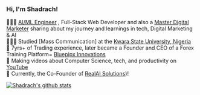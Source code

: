 <!-- Level 1: Simple bio and stats -->

### Hi, I'm Shadrach!

👩🏻‍💻 [AI/ML Engineer](https://drive.google.com/drive/folders/13jnYtN9vsd8OsusZlQXE4cBrVyTIVzBm?usp=sharing) , Full-Stack Web Developer and also a [Master Digital Marketer](https://drive.google.com/drive/folders/1DA24GNMYA_lMGcjZKU1MCh9a4Zc5CIET?usp=sharing) sharing about my journey and learnings in tech, Digital Marketing & AI<br/>
👩🏻‍🎓 Studied [Mass Communication] at the [Kwara State University, Nigeria](https://kwasu.edu.ng/) <br/>
🌷 7yrs+ of Trading experience, later became a Founder and CEO of a Forex Training Platform= [Bluepipx Innovations](https://drive.google.com/drive/folders/1dHf4KCvUTKHnjHizONWpJBMLGtDZwDDA?usp=sharing)<br/>
🎨 Making videos about Computer Science, tech, and productivity on [YouTube](https://www.youtube.com/channel/UC014Bb9YTJfpLS9ms87R55Q)<br/>
💭 Currently, the Co-Founder of [RealAI Solutions](https://web.facebook.com/profile.php?id=61563043965025))!<br/>

<!-- GitHub stats from https://github.com/anuraghazra/github-readme-stats -->
[![Shadrach's github stats](https://github-readme-stats.vercel.app/api?username=programmersheddy&count_private=true&show_icons=true&theme=radical&se)](https://github.com/anuraghazra/github-readme-stats)
